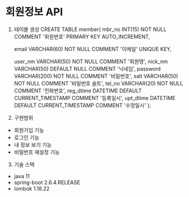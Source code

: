 # 회원정보 API
1. 테이블 생성
  CREATE TABLE member(
    mbr_no INT(15) NOT NULL COMMENT '회원번호' PRIMARY KEY AUTO_INCREMENT,

    email VARCHAR(60) NOT NULL COMMENT '이메일' UNIQUE KEY,

    user_nm VARCHAR(50) NOT NULL COMMENT '회원명',
    nick_nm VARCHAR(50) DEFAULT NULL COMMENT '닉네임', 
    password VARCHAR(200) NOT NULL COMMENT '비밀번호',
    salt VARCHAR(50) NOT NULL COMMENT '비밀번호 솔트',
    tel_no VARCHAR(20) NOT NULL COMMENT '전화번호',
    reg_dtime DATETIME DEFAULT CURRENT_TIMESTAMP COMMENT '등록일시',
    upt_dtime DATETIME DEFAULT CURRENT_TIMESTAMP COMMENT '수정일시'
  );
2. 구현범위
  - 회원가입 기능
  - 로그인 기능
  - 내 정보 보기 기능
  - 비밀번호 재설정 기능
  
3. 기술 스택
  - java 11
  - spring-boot 2.6.4.RELEASE
  - lombok 1.18.22
